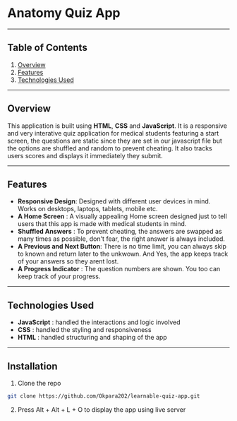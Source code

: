 # Anatomy Quiz App

---

## **Table of Contents**

1. [Overview](#overview)
2. [Features](#features)
3. [Technologies Used](#technologies-used)

---

## **Overview**

This application is built using **HTML**, **CSS** and **JavaScript**. It is a responsive and very interative quiz application for medical students featuring a start screen, the questions are static since they are set in our javascript file but the options are shuffled and random to prevent cheating. It also tracks users scores and displays it immediately they submit.

---

## **Features**

- **Responsive Design**: Designed with different user devices in mind. Works on desktops, laptops, tablets, mobile etc.
- **A Home Screen** : A visually appealing Home screen designed just to tell users that this app is made with medical students in mind.
- **Shuffled Answers** : To prevent cheating, the answers are swapped as many times as possible, don't fear, the right answer is always included.
- **A Previous and Next Button**: There is no time limit, you can always skip to known and return later to the unkwown. And Yes, the app keeps track of your answers so they arent lost.
- **A Progress Indicator** : The question numbers are shown. You too can keep track of your progress.

---

## Technologies Used

- **JavaScript** : handled the interactions and logic involved
- **CSS** : handled the styling and responsiveness
- **HTML** : handled structuring and shaping of the app

---

## Installation

1. Clone the repo

```bash
git clone https://github.com/Okpara202/learnable-quiz-app.git
```

2. Press Alt + Alt + L + O to display the app using live server
